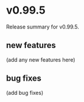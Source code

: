 # v0.99.5 

Release summary for v0.99.5.

## new features 

(add any new features here)

## bug fixes

(add bug fixes)
